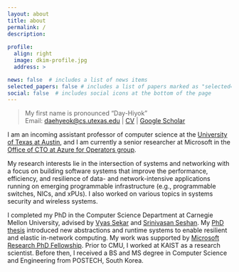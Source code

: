 ```yaml
---
layout: about
title: about
permalink: /
description: 
 
profile:
  align: right
  image: dkim-profile.jpg
  address: >

news: false  # includes a list of news items
selected_papers: false # includes a list of papers marked as "selected={true}"
social: false  # includes social icons at the bottom of the page
---
```


<p>
<blockquote> My first name is pronounced “Day-Hiyok” <a href="#" onclick="play('name')"><i class="fa fa-1x fa-play-circle"></i></a><br/>
Email: <a href="#">daehyeok@cs.utexas.edu</a> | 
<a href="/assets/docs/daehyeok-kim-cv.pdf">CV</a> |
<a href="https://scholar.google.com/citations?user=n017nRYAAAAJ&hl=en">Google Scholar</a>
</blockquote>
</p>
I am an incoming assistant professor of computer science at the <a href="https://cs.utexas.edu/">University of Texas at Austin</a>, and I am currently a senior researcher at Microsoft in the <a
href="https://www.microsoft.com/en-us/research/group/azure-for-operators-afo-research/"> Office of CTO at Azure for Operators group</a>.

My research interests lie in the intersection of systems and networking
with a focus on building software systems that improve the performance, efficiency, and resilience of data- and network-intensive applications running on emerging programmable infrastructure (e.g., programmable switches, NICs, and xPUs). 
I also worked on various topics in systems security and wireless systems.

I completed my PhD in the Computer Science Department at Carnegie Mellon University, advised by 
<a href="https://users.ece.cmu.edu/~vsekar/">Vyas Sekar</a>
and
<a href="https://www.cs.cmu.edu/~srini/">Srinivasan Seshan</a>. My <a href="assets/papers/cmu-phd-thesis.pdf">PhD thesis</a> introduced new abstractions and runtime systems to enable resilient and elastic in-network computing. My work was supported by 
<a href="https://www.microsoft.com/en-us/research/academic-program/phd-fellowship/#!fellows">Microsoft Research PhD Fellowship</a>.
Prior to CMU, I worked at KAIST as a research scientist. 
Before then, I received a BS and MS degree in
Computer Science and Engineering from POSTECH, South Korea.


